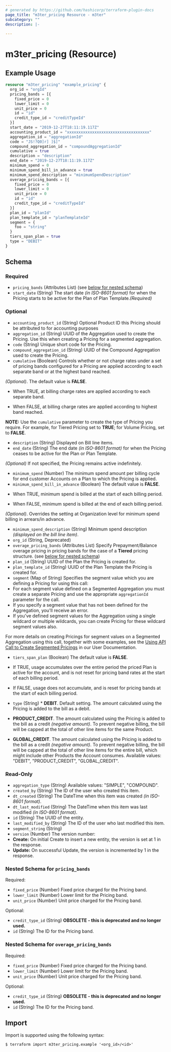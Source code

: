 ```yaml
---
# generated by https://github.com/hashicorp/terraform-plugin-docs
page_title: "m3ter_pricing Resource - m3ter"
subcategory: ""
description: |-
  
---
```


# m3ter_pricing (Resource)



## Example Usage

```terraform
resource "m3ter_pricing" "example_pricing" {
  org_id = "orgId"
  pricing_bands = [{
    fixed_price = 0
    lower_limit = 0
    unit_price = 0
    id = "id"
    credit_type_id = "creditTypeId"
  }]
  start_date = "2019-12-27T18:11:19.117Z"
  accounting_product_id = "xxxxxxxxxxxxxxxxxxxxxxxxxxxxxxxxxxxx"
  aggregation_id = "aggregationId"
  code = "JS!?Q0]r] ]$]"
  compound_aggregation_id = "compoundAggregationId"
  cumulative = true
  description = "description"
  end_date = "2019-12-27T18:11:19.117Z"
  minimum_spend = 0
  minimum_spend_bill_in_advance = true
  minimum_spend_description = "minimumSpendDescription"
  overage_pricing_bands = [{
    fixed_price = 0
    lower_limit = 0
    unit_price = 0
    id = "id"
    credit_type_id = "creditTypeId"
  }]
  plan_id = "planId"
  plan_template_id = "planTemplateId"
  segment = {
    foo = "string"
  }
  tiers_span_plan = true
  type = "DEBIT"
}
```

<!-- schema generated by tfplugindocs -->
## Schema

### Required

- `pricing_bands` (Attributes List) (see [below for nested schema](#nestedatt--pricing_bands))
- `start_date` (String) The start date *(in ISO-8601 format)* for when the Pricing starts to be active for the Plan of Plan Template.*(Required)*

### Optional

- `accounting_product_id` (String) Optional Product ID this Pricing should be attributed to for accounting purposes
- `aggregation_id` (String) UUID of the Aggregation used to create the Pricing. Use this when creating a Pricing for a segmented aggregation.
- `code` (String) Unique short code for the Pricing.
- `compound_aggregation_id` (String) UUID of the Compound Aggregation used to create the Pricing.
- `cumulative` (Boolean) Controls whether or not charge rates under a set of pricing bands configured for a Pricing are applied according to each separate band or at the highest band reached.

*(Optional)*. The default value is **FALSE**.

* When TRUE, at billing charge rates are applied according to each separate band.

* When FALSE, at billing charge rates are applied according to highest band reached.

**NOTE:** Use the `cumulative` parameter to create the type of Pricing you require. For example, for Tiered Pricing set to **TRUE**; for Volume Pricing, set to **FALSE**.
- `description` (String) Displayed on Bill line items.
- `end_date` (String) The end date *(in ISO-8601 format)* for when the Pricing ceases to be active for the Plan or Plan Template.

*(Optional)* If not specified, the Pricing remains active indefinitely.
- `minimum_spend` (Number) The minimum spend amount per billing cycle for end customer Accounts on a Plan to which the Pricing is applied.
- `minimum_spend_bill_in_advance` (Boolean) The default value is **FALSE**.

* When TRUE, minimum spend is billed at the start of each billing period.

* When FALSE, minimum spend is billed at the end of each billing period.

*(Optional)*. Overrides the setting at Organization level for minimum spend billing in arrears/in advance.
- `minimum_spend_description` (String) Minimum spend description *(displayed on the bill line item)*.
- `org_id` (String, Deprecated)
- `overage_pricing_bands` (Attributes List) Specify Prepayment/Balance overage pricing in pricing bands for the case of a **Tiered** pricing structure. (see [below for nested schema](#nestedatt--overage_pricing_bands))
- `plan_id` (String) UUID of the Plan the Pricing is created for.
- `plan_template_id` (String) UUID of the Plan Template the Pricing is created for.
- `segment` (Map of String) Specifies the segment value which you are defining a Pricing for using this call:
- For each segment value defined on a Segmented Aggregation you must create a separate Pricing and use the appropriate `aggregationId` parameter for the call.
- If you specify a segment value that has not been defined for the Aggregation, you'll receive an error.
- If you've defined segment values for the Aggregation using a single wildcard or multiple wildcards, you can create Pricing for these wildcard segment values also.

For more details on creating Pricings for segment values on a Segmented Aggregation using this call, together with some examples, see the [Using API Call to Create Segmented Pricings](https://www.m3ter.com/docs/guides/plans-and-pricing/pricing-plans/pricing-plans-using-segmented-aggregations#using-api-call-to-create-a-segmented-pricing) in our User Documentation.
- `tiers_span_plan` (Boolean) The default value is **FALSE**.

* If TRUE, usage accumulates over the entire period the priced Plan is active for the account, and is not reset for pricing band rates at the start of each billing period.

* If FALSE, usage does not accumulate, and is reset for pricing bands at the start of each billing period.
- `type` (String) * **DEBIT**. Default setting. The amount calculated using the Pricing is added to the bill as a debit.

* **PRODUCT_CREDIT**. The amount calculated using the Pricing is added to the bill as a credit *(negative amount)*. To prevent negative billing, the bill will be capped at the total of other line items for the same Product.

* **GLOBAL_CREDIT**. The amount calculated using the Pricing is added to the bill as a credit *(negative amount)*. To prevent negative billing, the bill will be capped at the total of other line items for the entire bill, which might include other Products the Account consumes.
Available values: "DEBIT", "PRODUCT_CREDIT", "GLOBAL_CREDIT".

### Read-Only

- `aggregation_type` (String) Available values: "SIMPLE", "COMPOUND".
- `created_by` (String) The ID of the user who created this item.
- `dt_created` (String) The DateTime when this item was created *(in ISO-8601 format)*.
- `dt_last_modified` (String) The DateTime when this item was last modified *(in ISO-8601 format)*.
- `id` (String) The UUID of the entity.
- `last_modified_by` (String) The ID of the user who last modified this item.
- `segment_string` (String)
- `version` (Number) The version number:
- **Create:** On initial Create to insert a new entity, the version is set at 1 in the response.
- **Update:** On successful Update, the version is incremented by 1 in the response.

<a id="nestedatt--pricing_bands"></a>
### Nested Schema for `pricing_bands`

Required:

- `fixed_price` (Number) Fixed price charged for the Pricing band.
- `lower_limit` (Number) Lower limit for the Pricing band.
- `unit_price` (Number) Unit price charged for the Pricing band.

Optional:

- `credit_type_id` (String) **OBSOLETE - this is deprecated and no longer used.**
- `id` (String) The ID for the Pricing band.


<a id="nestedatt--overage_pricing_bands"></a>
### Nested Schema for `overage_pricing_bands`

Required:

- `fixed_price` (Number) Fixed price charged for the Pricing band.
- `lower_limit` (Number) Lower limit for the Pricing band.
- `unit_price` (Number) Unit price charged for the Pricing band.

Optional:

- `credit_type_id` (String) **OBSOLETE - this is deprecated and no longer used.**
- `id` (String) The ID for the Pricing band.

## Import

Import is supported using the following syntax:

```shell
$ terraform import m3ter_pricing.example '<org_id>/<id>'
```

